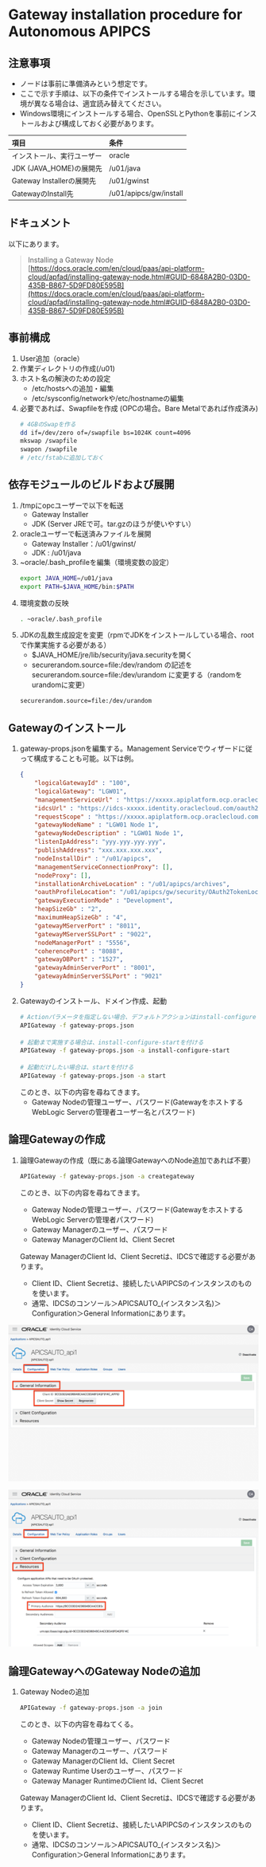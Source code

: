 # Gateway installation procedure for Autonomous APIPCS

## 注意事項

- ノードは事前に準備済みという想定です。
- ここで示す手順は、以下の条件でインストールする場合を示しています。環境が異なる場合は、適宜読み替えてください。
- Windows環境にインストールする場合、OpenSSLとPythonを事前にインストールおよび構成しておく必要があります。

| 項目 | 条件 |
|:--|:--|
| インストール、実行ユーザー | oracle |
| JDK (JAVA_HOME)の展開先 | /u01/java |
| Gateway Installerの展開先 | /u01/gwinst |
| GatewayのInstall先 | /u01/apipcs/gw/install |

## ドキュメント

以下にあります。
> Installing a Gateway Node <br/>
> [https://docs.oracle.com/en/cloud/paas/api-platform-cloud/apfad/installing-gateway-node.html#GUID-6848A2B0-03D0-435B-B867-5D9FD80E595B](https://docs.oracle.com/en/cloud/paas/api-platform-cloud/apfad/installing-gateway-node.html#GUID-6848A2B0-03D0-435B-B867-5D9FD80E595B)

## 事前構成

1. User追加（oracle）
2. 作業ディレクトリの作成(/u01)
3. ホスト名の解決のための設定
    - /etc/hostsへの追加・編集
    - /etc/sysconfig/networkや/etc/hostnameの編集
4. 必要であれば、Swapfileを作成 (OPCの場合。Bare Metalであれば作成済み)
    ```bash
    # 4GBのSwapを作る
    dd if=/dev/zero of=/swapfile bs=1024K count=4096
    mkswap /swapfile
    swapon /swapfile
    # /etc/fstabに追加しておく
    ```

## 依存モジュールのビルドおよび展開

1. /tmpにopcユーザーで以下を転送
    - Gateway Installer
    - JDK (Server JREで可。tar.gzのほうが使いやすい）
2. oracleユーザーで転送済みファイルを展開
    - Gateway Installer：/u01/gwinst/
    - JDK : /u01/java
3. ~oracle/.bash_profileを編集（環境変数の設定）
    ```bash
    export JAVA_HOME=/u01/java
    export PATH=$JAVA_HOME/bin:$PATH
    ```
4. 環境変数の反映
    ```bash
    . ~oracle/.bash_profile
    ```
5. JDKの乱数生成設定を変更（rpmでJDKをインストールしている場合、rootで作業実施する必要がある）
    - $JAVA_HOME/jre/lib/security/java.securityを開く
    - securerandom.source=file:/dev/random の記述を securerandom.source=file:/dev/urandom に変更する（randomをurandomに変更）
    ```bash
    securerandom.source=file:/dev/urandom
    ```

## Gatewayのインストール

1. gateway-props.jsonを編集する。Management Serviceでウィザードに従って構成することも可能。以下は例。
    ```json
    {
        "logicalGatewayId" : "100",
        "logicalGateway": "LGW01",
        "managementServiceUrl" : "https://xxxxx.apiplatform.ocp.oraclecloud.com:443",
        "idcsUrl" : "https://idcs-xxxxx.identity.oraclecloud.com/oauth2/v1/token",
        "requestScope" : "https://xxxxx.apiplatform.ocp.oraclecloud.com:443.apiplatform",
        "gatewayNodeName" : "LGW01 Node 1",
        "gatewayNodeDescription" : "LGW01 Node 1",
        "listenIpAddress": "yyy.yyy.yyy.yyy",
        "publishAddress": "xxx.xxx.xxx.xxx",
        "nodeInstallDir" : "/u01/apipcs",
        "managementServiceConnectionProxy": [],
        "nodeProxy": [],
        "installationArchiveLocation" : "/u01/apipcs/archives",
        "oauthProfileLocation": "/u01/apipcs/gw/security/OAuth2TokenLocalEnforcerConfig.xml",
        "gatewayExecutionMode" : "Development",
        "heapSizeGb" : "2",
        "maximumHeapSizeGb" : "4",
        "gatewayMServerPort" : "8011",
        "gatewayMServerSSLPort" : "9022",
        "nodeManagerPort" : "5556",
        "coherencePort" : "8088",
        "gatewayDBPort" : "1527",
        "gatewayAdminServerPort" : "8001",
        "gatewayAdminServerSSLPort" : "9021"
    }
    ```
2. Gatewayのインストール、ドメイン作成、起動
    ```bash
    # Actionパラメータを指定しない場合、デフォルトアクションはinstall-configure
    APIGateway -f gateway-props.json

    # 起動まで実施する場合は、install-configure-startを付ける
    APIGateway -f gateway-props.json -a install-configure-start

    # 起動だけしたい場合は、startを付ける
    APIGateway -f gateway-props.json -a start
    ```
    このとき、以下の内容を尋ねてきます。
    - Gateway Nodeの管理ユーザー、パスワード(GatewayをホストするWebLogic Serverの管理者ユーザー名とパスワード)

## 論理Gatewayの作成

1. 論理Gatewayの作成（既にある論理GatewayへのNode追加であれば不要）
    ```bash
    APIGateway -f gateway-props.json -a creategateway
    ```
    このとき、以下の内容を尋ねてきます。
    - Gateway Nodeの管理ユーザー、パスワード(GatewayをホストするWebLogic Serverの管理者パスワード)
    - Gateway Managerのユーザー、パスワード
    - Gateway ManagerのClient Id、Client Secret

    Gateway ManagerのClient Id、Client Secretは、IDCSで確認する必要があります。
    - Client ID、Client Secretは、接続したいAPIPCSのインスタンスのものを使います。
    - 通常、IDCSのコンソール＞APICSAUTO_(インスタンス名)＞Configuration＞General Informationにあります。

![IDCS01](https://raw.githubusercontent.com/anishi1222/APIPCS/images/Gateway/IDCS-image01.png)

![IDCS02](https://raw.githubusercontent.com/anishi1222/APIPCS/images/Gateway/IDCS-image02.png)

## 論理GatewayへのGateway Nodeの追加

1. Gateway Nodeの追加
    ```bash
    APIGateway -f gateway-props.json -a join
    ```
    このとき、以下の内容を尋ねてくる。
    - Gateway Nodeの管理ユーザー、パスワード
    - Gateway Managerのユーザー、パスワード
    - Gateway ManagerのClient Id、Client Secret
    - Gateway Runtime Userのユーザー、パスワード
    - Gateway Manager RuntimeのClient Id、Client Secret

    Gateway ManagerのClient Id、Client Secretは、IDCSで確認する必要があります。
    - Client ID、Client Secretは、接続したいAPIPCSのインスタンスのものを使います。
    - 通常、IDCSのコンソール＞APICSAUTO_(インスタンス名)＞Configuration＞General Informationにあります。
